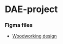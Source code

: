 # DAE-project
### Figma files
* [Woodworking design](https://www.figma.com/proto/eAS9MolZcOYDI8xbahHFY3/Woodworking-Website?t=daFGsw7Nmmlybzyz-1)